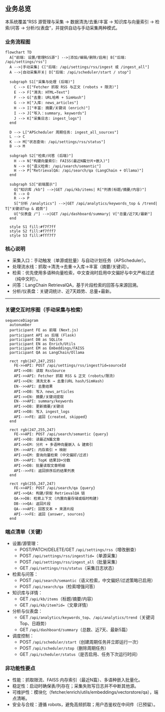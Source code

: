 ## 业务总览

本系统覆盖“RSS 源管理与采集 → 数据清洗/去重/丰富 → 知识库与向量索引 → 检索/问答 → 分析/仪表盘”，并提供自动与手动采集两种模式。

### 业务流程图

```mermaid
flowchart TD
  A["前端: 设置/管理RSS源"] -->|添加/编辑/删除/启用| B["后端: /api/settings/rss"]
  A -->|手动采集| C["后端: /api/settings/rss/ingest 或 /ingest_all"]
  A -->|自动采集开关| D["后端: /api/scheduler/start / stop"]

  subgraph S1["采集与处理 (后端)"]
    C --> E["Fetcher 抓取 RSS 与正文 (robots + 限流)"]
    E --> F["清洗: HTML→Text"]
    F --> G["去重: URL哈希 + SimHash"]
    G --> H["入库: news_articles"]
    H --> I["丰富: 摘要/关键词 (enrich)"]
    I --> J["写入：summary, keywords"]
    J --> K["采集日志: ingest_logs"]
  end

  D --> L["APScheduler 周期任务: ingest_all_sources"]
  L --> C
  K --> M["状态查询: /api/settings/rss/status"]
  B --> M

  subgraph S2["检索/问答 (后端)"]
    H --> N["构建向量索引: FAISS(最近N篇分片+嵌入)"]
    N --> O["语义检索: /api/search/semantic"]
    H --> P["RetrievalQA: /api/search/qa (LangChain + Ollama)"]
  end

  subgraph S3["前端展示"]
    Q["知识库 /kb"] -->|GET /api/kb/items| R["列表(标题/摘要/内容)"]
    R --> O
    R --> P
    S["分析 /analytics"] -->|GET /api/analytics/keywords_top & /trend| T["关键词Top & 趋势"]
    U["仪表盘 /"] -->|GET /api/dashboard/summary| V["总量/近7天/最新"]
  end

  style S1 fill:#f7f7ff
  style S2 fill:#f7fff7
  style S3 fill:#fff7f7
```

### 核心说明
- 采集入口：手动触发（单源或批量）与自动计划任务（APScheduler）。
- 处理流水线：抓取→清洗→去重→入库→丰富（摘要/关键词）。
- 检索：优先使用多语种向量检索，中文查询时启用中文偏好与中文严格过滤（纯中文时）。
- 问答：LangChain RetrievalQA，基于片段检索的回答与来源回溯。
- 分析/仪表盘：关键词统计、近7天趋势、总量+最新。

---

### 关键交互时序图（手动采集与检索）

```mermaid
sequenceDiagram
  autonumber
  participant FE as 前端 (Next.js)
  participant API as 后端 (Flask)
  participant DB as SQLite
  participant EN as Enrich/Utils
  participant EM as Embeddings/FAISS
  participant QA as LangChain/Ollama

  rect rgb(247,247,255)
    FE->>API: POST /api/settings/rss/ingest?id=sourceId
    API->>DB: 读取 RssSource
    API->>API: Fetcher 抓取 RSS & 正文 (robots/限流)
    API->>EN: 清洗文本 → 去重(URL hash/SimHash)
    EN-->>API: 去重结果
    API->>DB: 写入 news_articles
    API->>EN: 摘要/关键词提取
    EN-->>API: summary/keywords
    API->>DB: 更新摘要/关键词
    API->>DB: 写入 ingest_logs
    API-->>FE: 返回 {created, skipped}
  end

  rect rgb(247,255,247)
    FE->>API: POST /api/search/semantic {query}
    API->>DB: 读最近N篇文章
    API->>EM: 分片 + 多语种向量嵌入 & 建索引
    EM-->>API: 内存索引 + 映射
    API->>EM: 查询向量检索 (中文偏好/过滤)
    EM-->>API: TopK 结果ID+分数
    API->>DB: 批量读取文章明细
    API-->>FE: 返回排序后的结果列表
  end

  rect rgb(255,247,247)
    FE->>API: POST /api/search/qa {query}
    API->>QA: 构建/获取 RetrievalQA 链
    QA->>DB: 检索上下文 (内置向量存储或临时构建)
    DB-->>QA: 返回片段
    QA-->>API: 回答文本 + 来源片段
    API-->>FE: 返回 {answer, sources}
  end
```

### 端点清单（关键）
- 设置/源管理：
  - POST/PATCH/DELETE/GET `/api/settings/rss`（增改删查）
  - POST `/api/settings/rss/ingest?id=`（单源采集）
  - POST `/api/settings/rss/ingest_all`（批量采集）
  - GET `/api/settings/rss/status`（采集日志状态）
- 检索与问答：
  - POST `/api/search/semantic`（语义检索，中文偏好/过滤策略已启用）
  - POST `/api/search/qa`（检索增强问答）
- 知识库与详情：
  - GET `/api/kb/items`（标题/摘要/内容）
  - GET `/api/kb/item?id=`（文章详情）
- 分析与仪表盘：
  - GET `/api/analytics/keywords_top`、`/api/analytics/trend`（关键词Top、日趋势）
  - GET `/api/dashboard/summary`（总数、近7天、最新5篇）
- 调度控制：
  - POST `/api/scheduler/start`（创建周期任务并立即运行一次）
  - POST `/api/scheduler/stop`（删除周期任务）
  - GET `/api/scheduler/status`（是否启用、任务下次运行时间）

### 非功能性要点
- 性能：抓取限流、FAISS 内存索引（最近N篇）、多语种嵌入批量化。
- 稳定性：启动时确保表/列存在；采集失败写日志并不中断其他源。
- 可维护性：模块化（fetcher/enrich/utils/embeddings/vectorstore/qa），端点清晰。
- 安全与合规：遵循 robots，避免高频抓取；用户态鉴权在中间件（已预留）。


